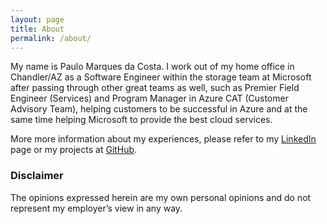 ```yaml
---
layout: page
title: About
permalink: /about/
---
```


My name is Paulo Marques da Costa. I work out of my home office in Chandler/AZ as a Software Engineer within the storage team at Microsoft after passing through other great teams as well, such as Premier Field Engineer (Services) and Program Manager in Azure CAT (Customer Advisory Team), helping customers to be successful in Azure and at the same time helping Microsoft to provide the best cloud services.

More more information about my experiences, please refer to my [LinkedIn](https://www.linkedin.com/in/paulomarquesc) page or my projects at [GitHub](https://github.com/paulomarquesc).

### Disclaimer

The opinions expressed herein are my own personal opinions and do not represent my employer’s view in any way.
